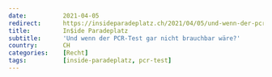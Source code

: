 ```yaml
---
date:          2021-04-05
redirect:      https://insideparadeplatz.ch/2021/04/05/und-wenn-der-pcr-test-gar-nicht-brauchbar-waere/
title:         In$ide Paradeplatz
subtitle:      'Und wenn der PCR-Test gar nicht brauchbar wäre?'
country:       CH
categories:    [Recht]
tags:          [inside-paradeplatz, pcr-test]
---
```

